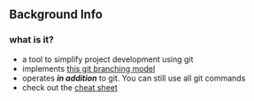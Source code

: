 ## Background Info

### what is it?
* a tool to simplify project development using git
* implements [this git branching model](http://nvie.com/posts/a-successful-git-branching-model/)
* operates **_in addition_** to git. You can still use all git commands
* check out the [cheat sheet](http://danielkummer.github.io/git-flow-cheatsheet/)
